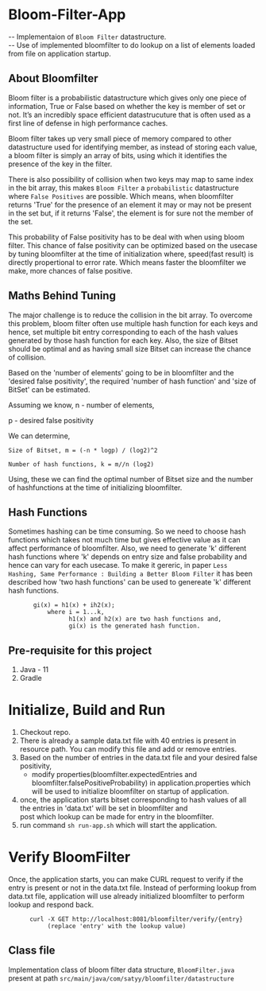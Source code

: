 # Bloom-Filter-App
-- Implementaion of `Bloom Filter` datastructure.  
-- Use of implemented bloomfilter to do lookup on a list of elements loaded from file on application startup.

## About Bloomfilter
Bloom filter is a probabilistic datastructure which gives only one piece of information, True or False based on whether the key is member of set or not. It’s an incredibly space efficient datastrucuture that is often used as a first line of defense in high performance caches. 

Bloom filter takes up very small piece of memory compared to other datastructure used for identifying member, as instead of storing each value, a bloom filter is simply an array of bits, using which it identifies the presence of the key in the filter.

There is also possibility of collision when two keys may map to same index in the bit array, this makes `Bloom Filter` a `probabilistic` datastructure where `False Positives` are possible. Which means, when bloomfilter returns 'True' for the presence of an element it may or may not be present in the set but, if it returns 'False', the element is for sure not the member of the set.

This probability of False positivity has to be deal with when using bloom filter. This chance of false positivity can be optimized based on the usecase by tuning bloomfilter at the time of initialization where, speed(fast result) is directly propertional to error rate. Which means faster the bloomfilter we make, more chances of false positive.

## Maths Behind Tuning

The major challenge is to reduce the collision in the bit array. To overcome this problem, bloom filter often use multiple hash function for each keys and hence, set multiple bit entry corresponding to each of the hash values generated by those hash function for each key.
Also, the size of Bitset should be optimal and as having small size Bitset can increase the chance of collision.

Based on the 'number of elements' going to be in bloomfilter and the 'desired false positivity', the required 'number of hash function' and 'size of BitSet' can be estimated.

Assuming we know, 
n - number of elements, 

p - desired false positivity

We can determine,
```
Size of Bitset, m = (-n * logp) / (log2)^2

Number of hash functions, k = m//n (log2)
```
Using, these we can find the optimal number of Bitset size and the number of hashfunctions at the time of initializing bloomfilter.

## Hash Functions

Sometimes hashing can be time consuming. So we need to choose hash functions which takes not much time but gives effective value as it can affect performance of bloomfilter. Also, we need to generate 'k' different hash functions where 'k' depends on entry size and false probability and hence can vary for each usecase.
To make it gereric, in paper `Less Hashing, Same Performance : Building a Better Bloom Filter` it has been described how 'two hash functions' can be used to genereate 'k' different hash functions.
 ```
        gi(x) = h1(x) + ih2(x);                 
            where i = 1...k,
                  h1(x) and h2(x) are two hash functions and,
                  gi(x) is the generated hash function.
 ```       
 
 ## Pre-requisite for this project
 1. Java - 11
 2. Gradle
 
 # Initialize, Build and Run
 1. Checkout repo.
 2. There is already a sample data.txt file with 40 entries is present in resource path. You can modify this file and add or remove         entries.
 3. Based on the number of entries in the data.txt file and your desired false positivity, 
      - modify properties(bloomfilter.expectedEntries and bloomfilter.falsePositiveProbability) in application.properties which will be         used to initialize bloomfilter on startup of application.
 4. once, the application starts bitset corresponding to hash values of all the entries in 'data.txt' will be set in bloomfilter and     
    post which lookup can be made for entry in the bloomfilter. 
 5. run command `sh run-app.sh` which will start the application.

 # Verify BloomFilter
 Once, the application starts, you can make CURL request to verify if the entry is present or not in the data.txt file. 
 Instead of performing lookup from data.txt file, application will use already initialized bloomfilter to perform lookup and respond 
 back.

```
      curl -X GET http://localhost:8081/bloomfilter/verify/{entry}  
           (replace 'entry' with the lookup value)
```

## Class file 
Implementation class of bloom filter data structure, 
   `BloomFilter.java` present at path `src/main/java/com/satyy/bloomfilter/datastructure`
 

